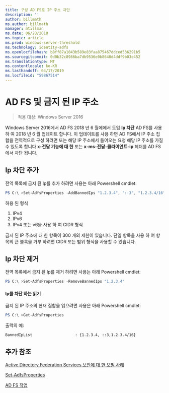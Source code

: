 ```yaml
---
title: 구성 AD FS로 IP 주소 차단
description: ''
author: billmath
ms.author: billmath
manager: mtillman
ms.date: 06/28/2018
ms.topic: article
ms.prod: windows-server-threshold
ms.technology: identity-adfs
ms.openlocfilehash: b8ff87a1043b589e83faa875467ddced536291b5
ms.sourcegitcommit: 0d0b32c8986ba7db9536e0b8648d4ddf9b03e452
ms.translationtype: MT
ms.contentlocale: ko-KR
ms.lasthandoff: 04/17/2019
ms.locfileid: "59867514"
---
```

# <a name="ad-fs-and-banned-ip-addresses"></a>AD FS 및 금지 된 IP 주소

>적용 대상: Windows Server 2016

Windows Server 2016에서 AD FS 2018 년 6 월에에서 도입 **Ip 차단** AD FS를 사용 하 여 2018 년 6 월 업데이트 합니다.  이 업데이트를 사용 하면 AD FS에서 IP 주소 집합을 전역적으로 구성 하려면 또는 해당 IP 주소에서 들어오는 요청 해당 IP 주소를 가질 수 있도록 합니다 **x-전달 기능에 대 한** 또는 **x-ms-전달-클라이언트-ip** 헤더를 AD FS에서 차단 됩니다.

## <a name="adding-banned-ips"></a>Ip 차단 추가
전역 목록에 금지 된 Ip를 추가 하려면 사용는 아래 Powershell cmdlet:

``` powershell
PS C:\ >Set-AdfsProperties -AddBannedIps "1.2.3.4", "::3", "1.2.3.4/16"
```

허용 된 형식

1.  IPv4
2.  IPv6
3.  IPv4 또는 v6을 사용 하 여 CIDR 형식

금지 된 IP 주소에 대 한 항목이 300 개의 제한이 있습니다. 단일 항목을 사용 하 여 항목의 큰 블록을 거부 하려면 CIDR 또는 범위 형식을 사용할 수 있습니다.

## <a name="removing-banned-ips"></a>Ip 차단 제거
전역 목록에서 금지 된 Ip를 제거 하려면 사용는 아래 Powershell cmdlet:

``` powershell
PS C:\ >Set-AdfsProperties -RemoveBannedIps "1.2.3.4"
```

#### <a name="read-banned-ips"></a>Ip를 차단 하는 읽기
금지 된 IP 주소의 현재 집합을 읽으려면 사용은 아래 Powershell cmdlet:

``` powershell
PS C:\ >Get-AdfsProperties 
```

출력의 예:

```
BannedIpList                   : {1.2.3.4, ::3,1.2.3.4/16}
```



## <a name="additional-references"></a>추가 참조  
[Active Directory Federation Services 보안에 대 한 모범 사례](../../ad-fs/deployment/best-practices-securing-ad-fs.md)

[Set-AdfsProperties](https://technet.microsoft.com/itpro/powershell/windows/adfs/set-adfsproperties)

[AD FS 작업](../../ad-fs/AD-FS-2016-Operations.md)
